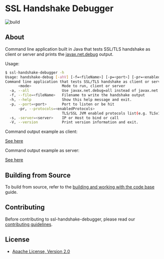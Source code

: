 # SSL Handshake Debugger

![build](https://github.com/gabrielpadilh4/ssl-handshake-debugger/actions/workflows/maven.yml/badge.svg)

## About

Command line application built in Java that tests SSL/TLS handshake as client or server and prints the [javax.net.debug](https://docs.oracle.com/javase/8/docs/technotes/guides/security/jsse/ReadDebug.html) output.

Usage:
```sh
$ ssl-handshake-debugger -h
Usage: handshake-debug [-ahV] [-f=<fileName>] [-p=<port>] [-pr=<enabledProtocols>] -s=<server> <mode>
Command line application that tests SSL/TLS handshake as client or server and prints the javax.net.debug output.
      <mode>              Mode to run, client or server
  -a, --all               Use javax.net.debug=all instead of javax.net.debug=ssl:handshake:verbose
  -f, --file=<fileName>   Filename to write the handshake output
  -h, --help              Show this help message and exit.
  -p, --port=<port>       Port to listen or be hit
      -pr, --protocols=<enabledProtocols>
                          TLS/SSL JVM enabled protocols list(e.g. TLSv1.2, TLSv1.3)
  -s, -server=<server>    IP or Host to bind or call
  -V, --version           Print version information and exit.
```

Command output example as client:

[See here](https://gist.github.com/gabrielpadilh4/bb53c94cdf578190a77b73cc6c323875)

Command output example as server:

[See here](https://gist.github.com/gabrielpadilh4/5468e38a2cbd11cc7d45d19c8d4b2589)

## Building from Source

To build from source, refer to the [building and working with the code base](docs/building.md) guide.

## Contributing

Before contributing to ssl-handshake-debugger, please read our [contributing guidelines](CONTRIBUTING.md).

## License

* [Apache License, Version 2.0](https://www.apache.org/licenses/LICENSE-2.0)

